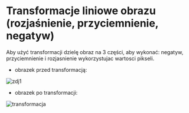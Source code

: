# Transformacje liniowe obrazu (rozjaśnienie, przyciemnienie, negatyw)

Aby użyć transformacji dzielę obraz na 3 części, aby wykonać: negatyw, przyciemnienie i rozjasnienie wykorzystujac wartosci pikseli.

* obrazek przed transformacją:

![zdj1](https://user-images.githubusercontent.com/80594097/115150132-5d295e80-a067-11eb-9e63-fca4a4e8da76.jpg)

* obrazek po transformacji:

![transformacja](https://user-images.githubusercontent.com/80594097/115150473-d70e1780-a068-11eb-846b-d68e0b756bb2.jpg)


